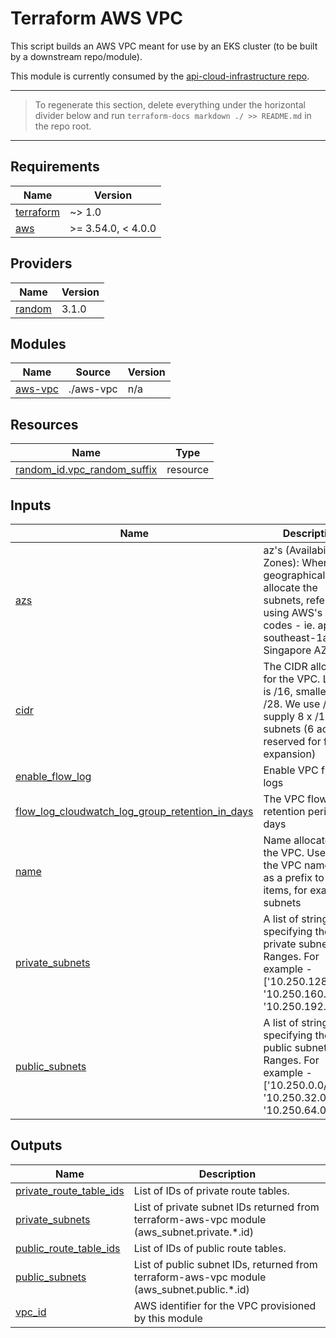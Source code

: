 # Terraform AWS VPC

This script builds an AWS VPC meant for use by an EKS cluster (to be built by
a downstream repo/module).

This module is currently consumed by the [api-cloud-infrastructure repo](https://github.com/honestbank/api-cloud-infrastructure).

---

>
> To regenerate this section, delete everything under the horizontal divider below and run
> `terraform-docs markdown ./ >> README.md` in the repo root.
>

---
## Requirements

| Name | Version |
|------|---------|
| <a name="requirement_terraform"></a> [terraform](#requirement\_terraform) | ~> 1.0 |
| <a name="requirement_aws"></a> [aws](#requirement\_aws) | >= 3.54.0, < 4.0.0 |

## Providers

| Name | Version |
|------|---------|
| <a name="provider_random"></a> [random](#provider\_random) | 3.1.0 |

## Modules

| Name | Source | Version |
|------|--------|---------|
| <a name="module_aws-vpc"></a> [aws-vpc](#module\_aws-vpc) | ./aws-vpc | n/a |

## Resources

| Name | Type |
|------|------|
| [random_id.vpc_random_suffix](https://registry.terraform.io/providers/hashicorp/random/latest/docs/resources/id) | resource |

## Inputs

| Name | Description | Type | Default | Required |
|------|-------------|------|---------|:--------:|
| <a name="input_azs"></a> [azs](#input\_azs) | az's (Availability Zones): Where, geographically to allocate the subnets, referenced using AWS's AZ codes - ie. ap-southeast-1a = Singapore AZ 'A' | `list(string)` | n/a | yes |
| <a name="input_cidr"></a> [cidr](#input\_cidr) | The CIDR allocation for the VPC. Largest is /16, smallest is /28. We use /16 to supply 8 x /19 subnets (6 active, 2 reserved for future expansion) | `string` | n/a | yes |
| <a name="input_enable_flow_log"></a> [enable\_flow\_log](#input\_enable\_flow\_log) | Enable VPC flow logs | `bool` | n/a | yes |
| <a name="input_flow_log_cloudwatch_log_group_retention_in_days"></a> [flow\_log\_cloudwatch\_log\_group\_retention\_in\_days](#input\_flow\_log\_cloudwatch\_log\_group\_retention\_in\_days) | The VPC flow log retention period in days | `number` | n/a | yes |
| <a name="input_name"></a> [name](#input\_name) | Name allocated to the VPC. Used as the VPC name and as a prefix to other items, for example subnets | `string` | n/a | yes |
| <a name="input_private_subnets"></a> [private\_subnets](#input\_private\_subnets) | A list of strings specifying the private subnet cidr Ranges. For example - ['10.250.128.0/19', '10.250.160.0/19', '10.250.192.0/19'] | `list(string)` | n/a | yes |
| <a name="input_public_subnets"></a> [public\_subnets](#input\_public\_subnets) | A list of strings specifying the public subnet cidr Ranges. For example - ['10.250.0.0/19', '10.250.32.0/19', '10.250.64.0/19'] | `list(string)` | n/a | yes |

## Outputs

| Name | Description |
|------|-------------|
| <a name="output_private_route_table_ids"></a> [private\_route\_table\_ids](#output\_private\_route\_table\_ids) | List of IDs of private route tables. |
| <a name="output_private_subnets"></a> [private\_subnets](#output\_private\_subnets) | List of private subnet IDs returned from terraform-aws-vpc module (aws\_subnet.private.*.id) |
| <a name="output_public_route_table_ids"></a> [public\_route\_table\_ids](#output\_public\_route\_table\_ids) | List of IDs of public route tables. |
| <a name="output_public_subnets"></a> [public\_subnets](#output\_public\_subnets) | List of public subnet IDs, returned from terraform-aws-vpc module (aws\_subnet.public.*.id) |
| <a name="output_vpc_id"></a> [vpc\_id](#output\_vpc\_id) | AWS identifier for the VPC provisioned by this module |
